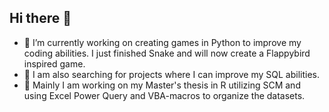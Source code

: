 ## Hi there 👋
- 🔭 I’m currently working on creating games in Python to improve my coding abilities. I just finished Snake and will now create a Flappybird inspired game.
- 🌱 I am also searching for projects where I can improve my SQL abilities.
- 🔭 Mainly I am working on my Master's thesis in R utilizing SCM and using Excel Power Query and VBA-macros to organize the datasets.
<!--
**JacobHoffstedt/JacobHoffstedt** is a ✨ _special_ ✨ repository because its `README.md` (this file) appears on your GitHub profile.

Here are some ideas to get you started:



- 💬 Ask me about ...
- 📫 How to reach me: ...
- 😄 Pronouns: ...
- ⚡ Fun fact: ...
-->
